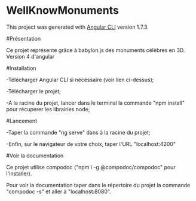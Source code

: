 # WellKnowMonuments

This project was generated with [Angular CLI](https://github.com/angular/angular-cli) version 1.7.3.

#Présentation

Ce projet représente grâce à babylon.js des monuments célèbres en 3D. Version 4 d'angular


#Installation

-Télécharger Angular CLI si nécéssaire (voir lien ci-dessus);

-Télécharger le projet;

-A la racine du projet, lancer dans le terminal la commande "npm install" pour récuperer les librairies node;

#Lancement

-Taper la commande "ng serve" dans à la racine du projet;

-Enfin, sur le navigateur de votre choix, taper l'URL "localhost:4200" 

#Voir la documentation

Ce projet utilise compodoc ("npm i -g @compodoc/compodoc" pour l'installer).

Pour voir la documentation taper dans le répertoire du projet la commande "compodoc -s" 
et aller à "localhost:8080".